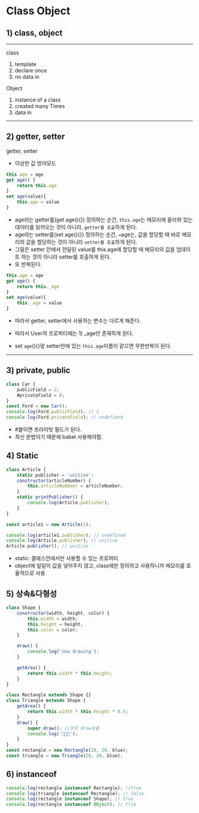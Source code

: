 # Class Object

## 1) class, object

---

class

1. template
2. declare once
3. no data in

Object

1. instance of a class
2. created many Times
3. data in

---

## 2) getter, setter

getter, setter

-   이상한 값 방어모드

```js
this.age = age
get age() {
    return this.age
}
set age(value){
    this.age = value
}
```

-   age라는 getter를(get age(){}) 정의하는 순간, `this.age`는 메모리에 올라와 있는 데이터를 읽어오는 것이 아니라, `getter를 호출`하게 된다.
-   age라는 setter를(set age(){}) 정의하는 순간, `=`age는, 값을 할당할 때 바로 메모리의 값을 할당하는 것이 아니라 `setter를 호출`하게 된다.
-   그말은 setter 안에서 전달된 value를 this.age에 할당할 때 메모리의 값을 업데이트 하는 것이 아니라 setter를 호출하게 된다.
-   또 반복된다.

```js
this.age = age
get age() {
    return this._age
}
set age(value){
    this._age = value
}
```

-   따라서 getter, setter에서 사용하는 변수는 다르게 해준다.
-   따라서 User의 프로퍼티에는 1) \_age만 존재하게 된다.

-   set `age`(){}랑 setter안에 있는 `this.age`이름이 같으면 무한반복이 된다.

---

## 3) private, public

```js
class Car {
    publicField = 2;
    #privateField = 0;
}
const Ford = new Car();
console.log(Ford.publicField); // 2
console.log(Ford.privateField); // undefiend
```

-   #붙이면 프라이빗 필드가 된다.
-   최신 문법이기 때문에 babel 사용해야함.

## 4) Static

```js
class Article {
    static publisher = 'unitive';
    constructor(articleNumber) {
        this.articleNumbeer = articleNumber;
    }
    static printPublisher() {
        console.log(Article.publisher);
    }
}

const article1 = new Article(1);

console.log(article1.publisher); // undefined
console.log(Article.publisher); // unitive
Article.publisher(); // unitive
```

-   static: 클래스안에서만 사용할 수 있는 프로퍼티
-   object에 일일이 값을 넣어주지 않고, class에만 정의하고 사용하니까 메모리를 효율적으로 사용

## 5) 상속&다형성

```js
class Shape {
    constructor(width, height, color) {
        this.width = width;
        this.height = height;
        this.color = color;
    }

    draw() {
        console.log('now drawing');
    }

    getArea() {
        return this.width * this.height;
    }
}

class Rectangle extends Shape {}
class Triangle extends Shape {
    getArea() {
        return this.width * this.height * 0.5;
    }
    draw() {
        super.draw(); //부모 draw호출
        console.log('📐📐📐');
    }
}
const rectangle = new Rectangle(20, 20, blue);
const triangle = new Triangle(20, 20, blue);
```

## 6) instanceof

```js
console.log(rectangle instanceof Rectangle); //true
console.log(triangle instanceof Rectangle); // false
console.log(rectangle instanceof Shape); // true
console.log(rectangle instanceof Object); // trie
```
